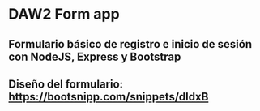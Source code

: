 ﻿# DAW2 Form app
 
 ## Formulario básico de registro e inicio de sesión con NodeJS, Express y Bootstrap
 
 ## Diseño del formulario: https://bootsnipp.com/snippets/dldxB
